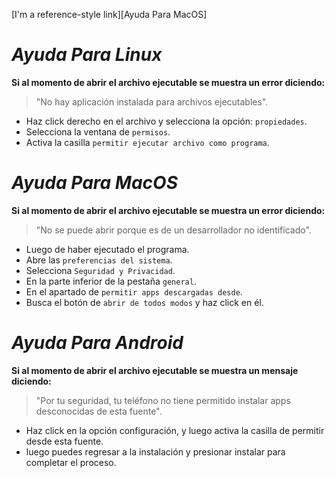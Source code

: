 [I'm a reference-style link][Ayuda Para MacOS]

# _Ayuda Para Linux_
**Si al momento de abrir el archivo ejecutable se muestra un error diciendo:**
   > "No hay aplicación instalada para archivos ejecutables".

   + Haz click derecho en el archivo y selecciona la opción: `propiedades`.
   + Selecciona la ventana de `permisos`.
   + Activa la casilla `permitir ejecutar archivo como programa`.

# _Ayuda Para MacOS_
**Si al momento de abrir el archivo ejecutable se muestra un error diciendo:**
   > "No se puede abrir porque es de un desarrollador no identificado".

   + Luego de haber ejecutado el programa.
   + Abre las `preferencias del sistema`.
   + Selecciona `Seguridad y Privacidad`.
   + En la parte inferior de la pestaña `general`.
   + En el apartado de `permitir apps descargadas desde`.
   + Busca el botón de `abrir de todos modos` y haz click en él.

# _Ayuda Para Android_
**Si al momento de abrir el archivo ejecutable se muestra un mensaje diciendo:**
   > "Por tu seguridad, tu teléfono no tiene permitido instalar apps desconocidas de esta fuente".

   + Haz click en la opción configuración, y luego activa la casilla de permitir desde esta fuente.
   + luego puedes regresar a la instalación y presionar instalar para completar el proceso.